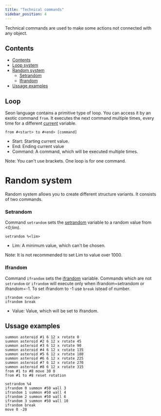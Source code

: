 ```yaml
---
title: "Technical commands"
sidebar_position: 4
---
```


Technical commands are used to make some actions not connected with any object.

## Contents

- [Contents](#contents)
- [Loop system](#loop-system)
- [Random system](#random-system)
  - [Setrandom](#setrandom)
  - [Ifrandom](#ifrandom)
- [Ussage examples](#ussage-examples)

## Loop

Seon language contains a primitive type of loop. You can access it by
an exotic command `from`. It executes the next command multiple times, every time for
a different [current](./#interpreter-variables) variable.

```text showLineNumbers
from #<start> to #<end> [command]
```

- Start: Starting current value.
- End: Ending current value
- Command: A command, which will be executed multiple times.

Note: You can't use brackets. One loop is for one command.


# Random system

Random system allows you to create different structure variants.
It consists of two commands.

### Setrandom

Command `setrandom` sets the [setrandom](./#interpreter-variables) variable
to a random value from <0;lim).

```text showLineNumbers
setrandom %<lim>
```

- Lim: A minimum value, which can't be chosen.

Note: It is not recommended to set Lim to value over 1000.

### Ifrandom

Command `ifrandom` sets the [ifrandom](./#interpreter-variables) variable.
Commands which are not `setrandom` or `ifrandom` will execute only when ifrandom=setrandom or ifrandom=-1.
To set ifrandom to -1 use `break` istead of number.

```text showLineNumbers
ifrandom <value>
ifrandom break
```

- Value: Value, which will be set to ifrandom.

## Ussage examples

```text showLineNumbers
summon asteroid #1 6 12 x rotate 0
summon asteroid #2 6 12 x rotate 45
summon asteroid #3 6 12 x rotate 90
summon asteroid #4 6 12 x rotate 135
summon asteroid #5 6 12 x rotate 180
summon asteroid #6 6 12 x rotate 225
summon asteroid #7 6 12 x rotate 270
summon asteroid #8 6 12 x rotate 315
from #1 to #8 move 30 0
from #1 to #8 reset rotation

setrandom %4
ifrandom 0 summon #50 wall 3
ifrandom 1 summon #50 wall 4
ifrandom 2 summon #50 wall 6
ifrandom 3 summon #50 wall 10
ifrandom break
move 0 -20
```

